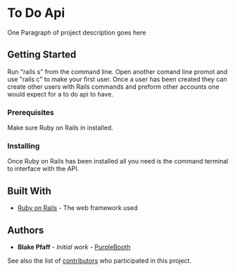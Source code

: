 # To Do Api

One Paragraph of project description goes here

## Getting Started

Run "rails s" from the command line.  Open another comand line promot and use "rails c" to make your first user.  Once a user has been created they can create other users with Rails commands and preform other accounts one would expect for a to do api to have.

### Prerequisites

Make sure Ruby on Rails in installed.  


### Installing

Once Ruby on Rails has been installed all you need is the command terminal to interface with the API. 

## Built With

* [Ruby on Rails](http://rubyonrails.org/) - The web framework used


## Authors

* **Blake Pfaff** - *Initial work* - [PurpleBooth](https://github.com/PurpleBooth)

See also the list of [contributors](https://github.com/your/project/contributors) who participated in this project.



